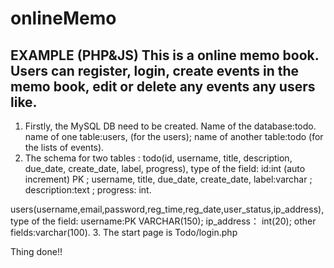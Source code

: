 # onlineMemo
EXAMPLE (PHP&amp;JS)
This is a online memo book. 
Users can register, login, create events in the memo book, edit or delete any events any users like.
-----------------------------------------------------------------------------------------------------
1. Firstly, the MySQL DB need to be created.
Name of the database:todo. 
name of one table:users,   (for the users);
name of another table:todo (for the lists of events).
2. The schema for two tables :
  todo(id, username, title, description, due_date, create_date, label, progress),
      type of the field:
        id:int (auto increment) PK ;
        username, title, due_date, create_date, label:varchar ;
        description:text ;
        progress: int.

  users(username,email,password,reg_time,reg_date,user_status,ip_address),
      type of the field:
        username:PK VARCHAR(150);
        ip_address： int(20);
        other fields:varchar(100).
3. The start page is Todo/login.php
  
  Thing done!!

